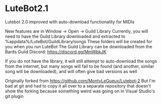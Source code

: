 # LuteBot2.1
Lutebot 2.0 improved with auto-download functionality for MIDIs

New features are in Window -> Open -> Guild Library
Currently, you will need to have the Guild Library downloaded and extracted to %appdata%/LuteBot/GuildLibrary/songs
These folders will be created for you when you run LuteBot
The Guild Library can be downloaded from the Bards Guild Discord: https://discord.gg/MmWbkJK

If you do not have the library, it will still attempt to auto-download the songs from the internet, but many songs will fail to be found (and another, similar song will be downloaded), and will often give bad versions as well


Originally forked from https://github.com/MontyLeGueux/Lutebot-2
But I'm bad at git and had to copy it all over to a separate repository that doesn't show the forking because something weird was going on in Visual Studio's git plugin
